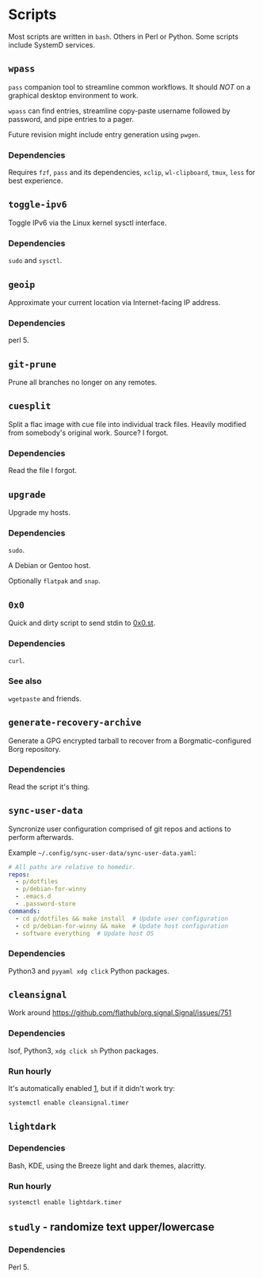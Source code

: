 # Scripts

Most scripts are written in `bash`.  Others in Perl or Python.  Some scripts
include SystemD services.

## `wpass`

`pass` companion tool to streamline common workflows.  It should _NOT_ on a
graphical desktop environment to work.

`wpass` can find entries, streamline copy-paste username followed by password,
and pipe entries to a pager.

Future revision might include entry generation using `pwgen`.

### Dependencies
Requires `fzf`, `pass` and its dependencies, `xclip`, `wl-clipboard`, `tmux`,
`less` for best experience.

## `toggle-ipv6`

Toggle IPv6 via the Linux kernel sysctl interface.

### Dependencies

`sudo` and `sysctl`.

## `geoip`

Approximate your current location via Internet-facing IP address.

### Dependencies

perl 5.

## `git-prune`

Prune all branches no longer on any remotes.

## `cuesplit`

Split a flac image with cue file into individual track files.  Heavily modified
from somebody's original work.  Source?  I forgot.

### Dependencies

Read the file I forgot.

## `upgrade`

Upgrade my hosts.

### Dependencies

`sudo`.

A Debian or Gentoo host.

Optionally `flatpak` and `snap`.

## `0x0`

Quick and dirty script to send stdin to [0x0.st][0x0].

### Dependencies

`curl`.

### See also

`wgetpaste` and friends.

[0x0]: https://0x0.st/

## `generate-recovery-archive`

Generate a GPG encrypted tarball to recover from a Borgmatic-configured Borg
repository.

### Dependencies

Read the script it's thing.

## `sync-user-data`

Syncronize user configuration comprised of git repos and actions to perform
afterwards.

Example `~/.config/sync-user-data/sync-user-data.yaml`:

```yaml
# All paths are relative to homedir.
repos:
  - p/dotfiles
  - p/debian-for-winny
  - .emacs.d
  - .password-store
commands:
  - cd p/dotfiles && make install  # Update user configuration
  - cd p/debian-for-winny && make  # Update host configuration
  - software everything  # Update host OS
```

### Dependencies

Python3 and `pyyaml xdg click` Python packages.

## `cleansignal`

Work around https://github.com/flathub/org.signal.Signal/issues/751

### Dependencies

lsof, Python3, `xdg click sh` Python packages.

### Run hourly

It's automatically enabled [1], but if it didn't work
try:

```bash
systemctl enable cleansignal.timer
```

[1]: hooks/install/systemd.bash

## `lightdark`

### Dependencies

Bash, KDE, using the Breeze light and dark themes, alacritty.

### Run hourly

```bash
systemctl enable lightdark.timer
```

## `studly` - randomize text upper/lowercase

### Dependencies

Perl 5.
